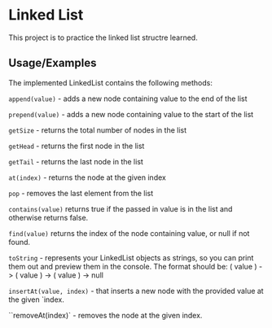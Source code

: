 
# Linked List

This project is to practice the linked list structre learned.





## Usage/Examples

The implemented LinkedList contains the following methods: 

`append(value)` - adds a new node containing value to the end of the list

`prepend(value)` - adds a new node containing value to the start of the list

`getSize` - returns the total number of nodes in the list

`getHead` - returns the first node in the list

`getTail` - returns the last node in the list

`at(index)` - returns the node at the given index

`pop` - removes the last element from the list

`contains(value)` returns true if the passed in value is in the list and otherwise returns false.

`find(value)` returns the index of the node containing value, or null if not found.

`toString` - represents your LinkedList objects as strings, so you can print them out and preview them in the console. The format should be: ( value ) -> ( value ) -> ( value ) -> null

`insertAt(value, index)` - that inserts a new node with the provided value at the given `index.

``removeAt(index)` - removes the node at the given index.

